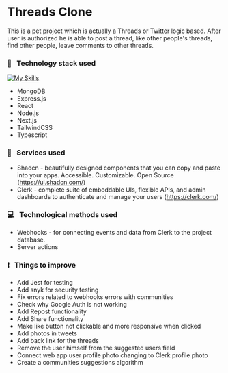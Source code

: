 # Threads Clone

This is a pet project which is actually a Threads or Twitter logic based. After user is authorized he is able to post a thread, like other people's threads, find other people, leave comments to other threads.

### 🔨 &nbsp; Technology stack used

[![My Skills](https://skillicons.dev/icons?i=mongodb,express,react,nodejs,nextjs,tailwind,ts)](https://skillicons.dev)

- MongoDB
- Express.js
- React
- Node.js
- Next.js
- TailwindCSS
- Typescript

### :truck: &nbsp; Services used

- Shadcn - beautifully designed components that you can copy and paste into your apps. Accessible. Customizable. Open Source (https://ui.shadcn.com/)
- Clerk - complete suite of embeddable UIs, flexible APIs, and admin dashboards to authenticate and manage your users (https://clerk.com/)

### :computer: &nbsp; Technological methods used

- Webhooks - for connecting events and data from Clerk to the project database.
- Server actions

### :heavy_exclamation_mark: &nbsp; Things to improve

- Add Jest for testing
- Add snyk for security testing
- Fix errors related to webhooks errors with communities
- Check why Google Auth is not working
- Add Repost functionality
- Add Share functionality
- Make like button not clickable and more responsive when clicked
- Add photos in tweets
- Add back link for the threads
- Remove the user himself from the suggested users field
- Connect web app user profile photo changing to Clerk profile photo
- Create a communities suggestions algorithm

